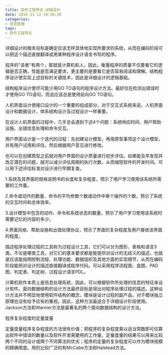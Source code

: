 ```yaml
---
title: 软件工程导论-详细设计
date: 2018-11-12 19:50:28
categories:
- 项目管理
tags:
- 软件工程导论
---
```

详细设计的根本目标是确定应该怎样具体地实现所要求的系统，从而在编码阶段可以把这个描述直接翻译成用某种程序设计语言书写的程序。

程序的"读者"有两个，那就是计算机和人，因此，衡量程序的质量不仅要看它的逻辑是否正确，性能是否满足要求，更主要的是要看它是否容易阅读和理解。结构程序设计使实现上述目标的关键技术，因此是详细设计的逻辑基础。

结构程序设计使尽可能少用GO TO语句的程序设计方法。最好仅在检测出错误时才使用GO TO语句，而且应该总是使用前向GO TO语句。



人机界面设计使接口设计的一个重要的组成部分，对于交互式系统来说，人机界面设计和数据设计、体系结构设计及过程设计一样重要。

在设计人机界面的过程中，几乎总会遇到下述4个问题：系统响应时间、用户帮助设施、出错信息处理和命令交互。

用户界面设计是一个迭代的过程：先创建设计模型，再用原型事项这个设计模型，并有用户试用和评估，然后根据用户意见进行修改。

也可以在创建原型之前就对用户界面的设计质量进行初步评估。如果能及早发现并改正潜在的问题，就可以减少评估周期的执行次数，从而缩短软件的开发时间。可以用下述评估标准对设计进行早期复查。

1.系统及其界面的规格说明书的长度和复杂程度，预示了用户学习使用该系统所需要的工作量。

2.命令或动作的数量、命令的平均参数个数或动作中单个操作的个数，预示了系统的交互时间和总体效率。

3.设计模型中包含的动作、命令和系统状态的数量，预示了用户学习使用该系统时需要记忆的内容的多少。

4.界面风格、帮助设施和出错处理协议，预示了界面的复杂程度及用户接收该界面的程度。



描述程序处理过程的工具称为过程设计工具，它们可以分为图形、表格和语言3类。不论是哪类工具，对它们的基本要求都是能提供对设计的无歧义的描述，也就是应该能指明控制流程、处理功能、数据组织及其他方面的实现细节，从而在编码阶段能把对设计的描述直接翻译成程序代码。可以采用程序流程图、盒图、PAD图、判定表、判定树、过程设计语言PDL。



计算机软件本质上是信息处理系统，因此，可以根据软件所处理的信息的特征来设计软件。面向数据结构的设计方法最终目标是得出对程序处理过程的描述。这种设计方法并不明显地使用软件结构的概念，模块是设计过程的副产品，对于模块独立原理也没有给予应有的重视。因此，这种方法最适合于详细设计阶段使用。Jackson方法和Warnier方法是最著名的两个面向数据结构的设计方法。



程序复杂程度的定量度量

定量度量程序复杂程度的方法很有价值：把程序的复杂程度乘以适当常数即可估算出软件中错误的数量以及软件开发需要用的工作量，定量度量的结果可以用来比较两个不同的设计或两个不同算法的优劣；程序的定量的复杂程度可以作为模块规模的精确限度。用的比较广泛的有McCabe方法和Halstead方法。